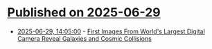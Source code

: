# [Published on 2025-06-29](index.md)

* [2025-06-29, 14:05:00](https://soylentnews.org/article.pl?sid=25/06/29/0435239&from=rss) - [First Images From World's Largest Digital Camera Reveal Galaxies and Cosmic Collisions](https://soylentnews.org/article.pl?sid=25/06/29/0435239&from=rss)
